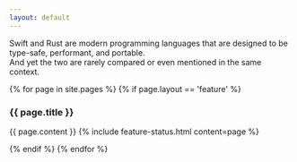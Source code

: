 ```yaml
---
layout: default
---
```


Swift and Rust are modern programming languages that are designed to be type-safe, performant, and portable.  
And yet the two are rarely compared or even mentioned in the same context.

{% for page in site.pages %}
  {% if page.layout == 'feature' %}
### {{ page.title }}
{{ page.content }}
{% include feature-status.html content=page %}

  {% endif %}
{% endfor %}

